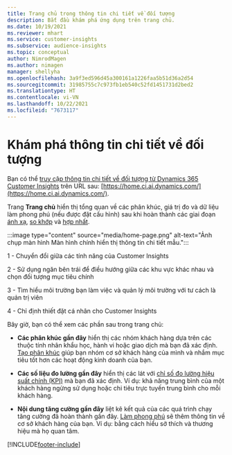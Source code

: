 ```yaml
---
title: Trang chủ trong thông tin chi tiết về đối tượng
description: Bắt đầu khám phá ứng dụng trên trang chủ.
ms.date: 10/19/2021
ms.reviewer: mhart
ms.service: customer-insights
ms.subservice: audience-insights
ms.topic: conceptual
author: NimrodMagen
ms.author: nimagen
manager: shellyha
ms.openlocfilehash: 3a9f3ed596d45a300161a1226faa5b51d36a2d54
ms.sourcegitcommit: 31985755c7c973fb1eb540c52fd1451731d2bed2
ms.translationtype: HT
ms.contentlocale: vi-VN
ms.lasthandoff: 10/22/2021
ms.locfileid: "7673117"
---
```

# <a name="explore-audience-insights"></a>Khám phá thông tin chi tiết về đối tượng

Bạn có thể [truy cập thông tin chi tiết về đối tượng từ Dynamics 365 Customer Insights](https://home.ci.ai.dynamics.com/) trên URL sau: [https://home.ci.ai.dynamics.com/](https://home.ci.ai.dynamics.com/).

Trang **Trang chủ** hiển thị tổng quan về các phân khúc, giá trị đo và dữ liệu làm phong phú (nếu được đặt cấu hình) sau khi hoàn thành các giai đoạn [ánh xạ](map-entities.md), [so khớp](match-entities.md) và [hợp nhất](merge-entities.md).

:::image type="content" source="media/home-page.png" alt-text="Ảnh chụp màn hình Màn hình chính hiển thị thông tin chi tiết mẫu.":::

1 - Chuyển đổi giữa các tính năng của Customer Insights 

2 - Sử dụng ngăn bên trái để điều hướng giữa các khu vực khác nhau và chọn đối tượng mục tiêu chính

3 - Tìm hiểu môi trường bạn làm việc và quản lý môi trường với tư cách là quản trị viên

4 - Chỉ định thiết đặt cá nhân cho Customer Insights

Bây giờ, bạn có thể xem các phần sau trong trang chủ:

- **Các phân khúc gần đây** hiển thị các nhóm khách hàng dựa trên các thuộc tính nhân khẩu học, hành vi hoặc giao dịch mà bạn đã xác định. [Tạo phân khúc](segments.md) giúp bạn nhóm cơ sở khách hàng của mình và nhắm mục tiêu tốt hơn các hoạt động kinh doanh của bạn.

- **Các số liệu đo lường gần đây** hiển thị các lát với [chỉ số đo lường hiệu suất chính (KPI)](measures.md) mà bạn đã xác định. Ví dụ: khả năng trung bình của một khách hàng ngừng sử dụng hoặc chi tiêu trực tuyến trung bình cho mỗi khách hàng.

- **Nội dung tăng cường gần đây** liệt kê kết quả của các quá trình chạy tăng cường đã hoàn thành gần đây. [Làm phong phú](enrichment-hub.md) sẽ thêm thông tin về cơ sở khách hàng của bạn. Ví dụ: bằng cách hiểu sở thích và thương hiệu mà họ quan tâm.


[!INCLUDE[footer-include](../includes/footer-banner.md)]
